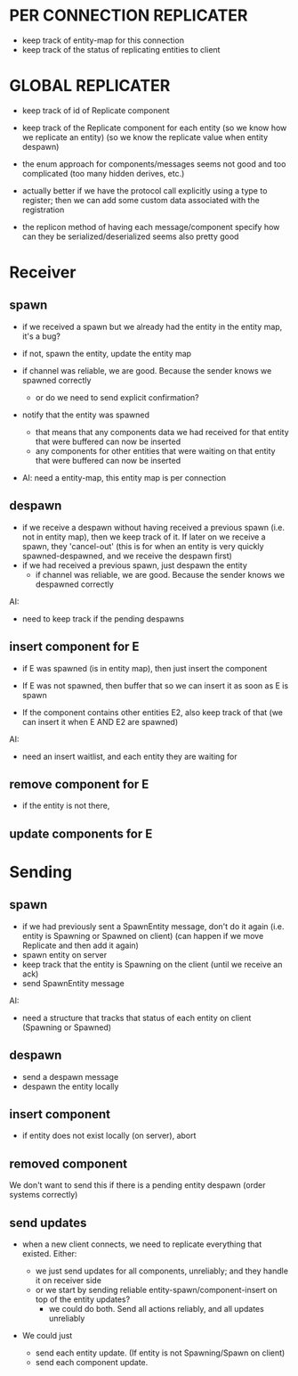 # PER CONNECTION REPLICATER

- keep track of entity-map for this connection
- keep track of the status of replicating entities to client

# GLOBAL REPLICATER

- keep track of id of Replicate component
- keep track of the Replicate component for each entity (so we know how we replicate an entity) (so we know the
  replicate value when entity despawn)

- the enum approach for components/messages seems not good and too complicated (too many hidden derives, etc.)
- actually better if we have the protocol call explicitly using a type to register; then we can add some custom data
  associated
  with the registration
- the replicon method of having each message/component specify how can they be serialized/deserialized seems also pretty
  good

# Receiver

## spawn

- if we received a spawn but we already had the entity in the entity map, it's a bug?
- if not, spawn the entity, update the entity map
- if channel was reliable, we are good. Because the sender knows we spawned correctly
    - or do we need to send explicit confirmation?

- notify that the entity was spawned
    - that means that any components data we had received for that entity that were buffered can now be inserted
    - any components for other entities that were waiting on that entity that were buffered can now be inserted

- AI: need a entity-map, this entity map is per connection

## despawn

- if we receive a despawn without having received a previous spawn (i.e. not in entity map),
  then we keep track of it. If later on we receive a spawn, they 'cancel-out'
  (this is for when an entity is very quickly spawned-despawned, and we receive the despawn first)
- if we had received a previous spawn, just despawn the entity
    - if channel was reliable, we are good. Because the sender knows we despawned correctly

AI:

- need to keep track if the pending despawns

## insert component for E

- if E was spawned (is in entity map), then just insert the component

- If E was not spawned, then buffer that so we can insert it as soon as E is spawn
- If the component contains other entities E2, also keep track of that (we can insert it when E AND E2 are spawned)

AI:

- need an insert waitlist, and each entity they are waiting for

## remove component for E

- if the entity is not there,

## update components for E

# Sending

## spawn

- if we had previously sent a SpawnEntity message, don't do it again (i.e. entity is Spawning or Spawned on client)
  (can happen if we move Replicate and then add it again)
- spawn entity on server
- keep track that the entity is Spawning on the client (until we receive an ack)
- send SpawnEntity message

AI:

- need a structure that tracks that status of each entity on client (Spawning or Spawned)

## despawn

- send a despawn message
- despawn the entity locally

## insert component

- if entity does not exist locally (on server), abort

## removed component

We don't want to send this if there is a pending entity despawn (order systems correctly)

## send updates

- when a new client connects, we need to replicate everything that existed. Either:
    - we just send updates for all components, unreliably; and they handle it on receiver side
    - or we start by sending reliable entity-spawn/component-insert on top of the entity updates?
        - we could do both. Send all actions reliably, and all updates unreliably

- We could just
    - send each entity update. (If entity is not Spawning/Spawn on client)
    - send each component update. 



